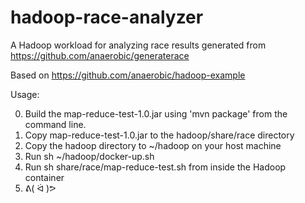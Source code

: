 # hadoop-race-analyzer
A Hadoop workload for analyzing race results generated from https://github.com/anaerobic/generaterace

Based on https://github.com/anaerobic/hadoop-example

Usage:

0. Build the map-reduce-test-1.0.jar using 'mvn package' from the command line.
1. Copy map-reduce-test-1.0.jar to the hadoop/share/race directory
2. Copy the hadoop directory to ~/hadoop on your host machine
3. Run sh ~/hadoop/docker-up.sh
4. Run sh share/race/map-reduce-test.sh from inside the Hadoop container
5. ᕕ( ᐛ )ᕗ
